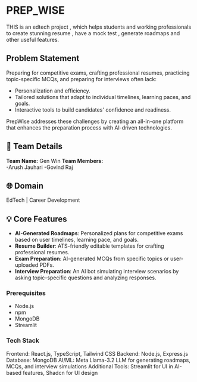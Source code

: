 # PREP_WISE
THIS is an edtech project , which helps students and working professionals to create stunning resume , have a mock test , generate roadmaps and other useful features.


## Problem Statement

Preparing for competitive exams, crafting professional resumes, practicing topic-specific MCQs, and preparing for interviews often lack:  
- Personalization and efficiency.  
- Tailored solutions that adapt to individual timelines, learning paces, and goals.  
- Interactive tools to build candidates' confidence and readiness.  

PrepWise addresses these challenges by creating an all-in-one platform that enhances the preparation process with AI-driven technologies.


## 👥 Team Details

**Team Name:** Gen Win
**Team Members:**  
-Arush Jauhari
-Govind Raj


## 🌐 Domain

EdTech | Career Development



## 💡 Core Features

- **AI-Generated Roadmaps**: Personalized plans for competitive exams based on user timelines, learning pace, and goals.
- **Resume Builder**: ATS-friendly editable templates for crafting professional resumes.
- **Exam Preparation**: AI-generated MCQs from specific topics or user-uploaded PDFs.
- **Interview Preparation**: An AI bot simulating interview scenarios by asking topic-specific questions and analyzing responses.



### Prerequisites

- Node.js
- npm
- MongoDB
- Streamlit



### Tech Stack

Frontend: React.js, TypeScript, Tailwind CSS
Backend: Node.js, Express.js
Database: MongoDB
AI/ML: Meta Llama-3.2 LLM for generating roadmaps, MCQs, and interview simulations
Additional Tools: Streamlit for UI in AI-based features, Shadcn for UI design

